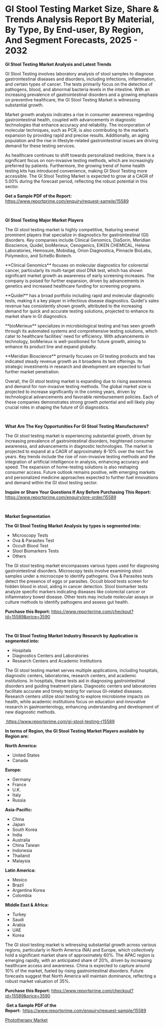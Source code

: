 <p><h1>GI Stool Testing Market Size, Share & Trends Analysis Report By Material, By Type, By End-user, By Region, And Segment Forecasts, 2025 - 2032</h1></p><p><strong>GI Stool Testing Market Analysis and Latest Trends</strong></p>
<p><p>GI Stool Testing involves laboratory analysis of stool samples to diagnose gastrointestinal diseases and disorders, including infections, inflammation, and certain types of cancer. The tests primarily focus on the detection of pathogens, blood, and abnormal bacteria levels in the intestine. With an increasing prevalence of gastrointestinal disorders and a growing emphasis on preventive healthcare, the GI Stool Testing Market is witnessing substantial growth.</p><p>Market growth analysis indicates a rise in consumer awareness regarding gastrointestinal health, coupled with advancements in diagnostic technologies that enhance accuracy and reliability. The incorporation of molecular techniques, such as PCR, is also contributing to the market’s expansion by providing rapid and precise results. Additionally, an aging population and the rise in lifestyle-related gastrointestinal issues are driving demand for these testing services. </p><p>As healthcare continues to shift towards personalized medicine, there is a significant focus on non-invasive testing methods, which are increasingly preferred by patients. Furthermore, the growing trend of home health testing kits has introduced convenience, making GI Stool Testing more accessible. The GI Stool Testing Market is expected to grow at a CAGR of 5.00% during the forecast period, reflecting the robust potential in this sector.</p></p>
<p><strong>Get a Sample PDF of the Report:&nbsp;</strong> <a href="https://www.reportprime.com/enquiry/request-sample/15589?utm_campaign=2476&utm_medium=2&utm_source=Github&utm_content=ia&utm_term=20032025&utm_id=gi-stool-testing">https://www.reportprime.com/enquiry/request-sample/15589</a></p>
<p>&nbsp;</p>
<p><strong>GI Stool Testing Major Market Players</strong></p>
<p><p>The GI stool testing market is highly competitive, featuring several prominent players that specialize in diagnostics for gastrointestinal (GI) disorders. Key companies include Clinical Genomics, DiaSorin, Meridian Bioscience, Quidel, bioMerieux, Cenogenics, EIKEN CHEMICAL, Helena Laboratories, Hemosure, Mobidiag, Orion Diagnostica, Pinnacle BioLabs, Polymedco, and ScheBo Biotech.</p><p>**Clinical Genomics** focuses on molecular diagnostics for colorectal cancer, particularly its multi-target stool DNA test, which has shown significant market growth as awareness of early screening increases. The company is poised for further expansion, driven by advancements in genetics and increased healthcare funding for screening programs.</p><p>**Quidel** has a broad portfolio including rapid and molecular diagnostic tests, making it a key player in infectious disease diagnostics. Quidel's sales revenue has consistently shown growth, attributed to the increasing demand for quick and accurate testing solutions, projected to enhance its market share in GI diagnostics.</p><p>**bioMerieux** specializes in microbiological testing and has seen growth through its automated systems and comprehensive testing solutions, which cater to healthcare facilities' need for efficiency. With advancements in technology, bioMerieux is well-positioned for future growth, aiming to enhance its product line and expand globally.</p><p>**Meridian Bioscience** primarily focuses on GI testing products and has indicated steady revenue growth as it broadens its test offerings. Its strategic investments in research and development are expected to fuel further market penetration.</p><p>Overall, the GI stool testing market is expanding due to rising awareness and demand for non-invasive testing methods. The global market size is projected to increase significantly in the coming years, driven by technological advancements and favorable reimbursement policies. Each of these companies demonstrates strong growth potential and will likely play crucial roles in shaping the future of GI diagnostics.</p></p>
<p>&nbsp;</p>
<p><strong>What Are The Key Opportunities For GI Stool Testing Manufacturers?</strong></p>
<p><p>The GI stool testing market is experiencing substantial growth, driven by increasing prevalence of gastrointestinal disorders, heightened consumer awareness, and advancements in diagnostic technologies. The market is projected to expand at a CAGR of approximately 8-10% over the next five years. Key trends include the rise of non-invasive testing methods and the integration of artificial intelligence in analysis, enhancing accuracy and speed. The expansion of home-testing solutions is also reshaping consumer access. Future outlook remains positive, with emerging markets and personalized medicine approaches expected to further fuel innovations and demand within the GI stool testing sector.</p></p>
<p><strong>Inquire or Share Your Questions If Any Before Purchasing This Report:</strong> <a href="https://www.reportprime.com/enquiry/pre-order/15589?utm_campaign=2476&utm_medium=2&utm_source=Github&utm_content=ia&utm_term=20032025&utm_id=gi-stool-testing">https://www.reportprime.com/enquiry/pre-order/15589</a></p>
<p>&nbsp;</p>
<p><strong>Market Segmentation</strong></p>
<p><strong>The GI Stool Testing Market Analysis by types is segmented into:</strong></p>
<p><ul><li>Microscopy Tests</li><li>Ova & Parasites Test</li><li>Occult Blood Test</li><li>Stool Biomarkers Tests</li><li>Others</li></ul></p>
<p><p>The GI stool testing market encompasses various types used for diagnosing gastrointestinal disorders. Microscopy tests involve examining stool samples under a microscope to identify pathogens. Ova & Parasites tests detect the presence of eggs or parasites. Occult blood tests screen for hidden blood in stool, aiding in cancer detection. Stool biomarker tests analyze specific markers indicating diseases like colorectal cancer or inflammatory bowel disease. Other tests may include molecular assays or culture methods to identify pathogens and assess gut health.</p></p>
<p><strong>Purchase this Report:&nbsp;</strong><a href="https://www.reportprime.com/checkout?id=15589&price=3590&utm_campaign=2476&utm_medium=2&utm_source=Github&utm_content=ia&utm_term=20032025&utm_id=gi-stool-testing">https://www.reportprime.com/checkout?id=15589&price=3590</a></p>
<p>&nbsp;</p>
<p><strong>The GI Stool Testing Market Industry Research by Application is segmented into:</strong></p>
<p><ul><li>Hospitals</li><li>Diagnostics Centers and Laboratories</li><li>Research Centers and Academic Institutions</li></ul></p>
<p><p>The GI stool testing market serves multiple applications, including hospitals, diagnostic centers, laboratories, research centers, and academic institutions. In hospitals, these tests aid in diagnosing gastrointestinal disorders and guiding treatment plans. Diagnostic centers and laboratories facilitate accurate and timely testing for various GI-related diseases. Research centers utilize stool testing to explore microbiome impacts on health, while academic institutions focus on education and innovative research in gastroenterology, enhancing understanding and development of new diagnostic methods.</p></p>
<p><a href="https://www.reportprime.com/gi-stool-testing-r15589?utm_campaign=2476&utm_medium=2&utm_source=Github&utm_content=ia&utm_term=20032025&utm_id=gi-stool-testing">&nbsp;https://www.reportprime.com/gi-stool-testing-r15589</a></p>
<p><strong>In terms of Region, the GI Stool Testing Market Players available by Region are:</strong></p>
<p>
    <p> <strong> North America: </strong>
        <ul>
            <li>United States</li>
            <li>Canada</li>
        </ul>
        </p> 
    <p> <strong> Europe: </strong>
        <ul>
            <li>Germany</li>
            <li>France</li>
            <li>U.K.</li>
            <li>Italy</li>
            <li>Russia</li>
        </ul>
        </p> 
    <p> <strong> Asia-Pacific: </strong>
        <ul>
            <li>China</li>
            <li>Japan</li>
            <li>South Korea</li>
            <li>India</li>
            <li>Australia</li>
            <li>China Taiwan</li>
            <li>Indonesia</li>
            <li>Thailand</li>
            <li>Malaysia</li>
        </ul>
        </p> 
    <p> <strong> Latin America: </strong>
        <ul>
            <li>Mexico</li>
            <li>Brazil</li>
            <li>Argentina Korea</li>
            <li>Colombia</li>
        </ul>
        </p> 
    <p> <strong> Middle East & Africa: </strong>
        <ul>
            <li>Turkey</li>
            <li>Saudi</li>
            <li>Arabia</li>
            <li>UAE</li>
            <li>Korea</li>
        </ul>
    </p>
    </p>
<p><p>The GI stool testing market is witnessing substantial growth across various regions, particularly in North America (NA) and Europe, which collectively hold a significant market share of approximately 60%. The APAC region is emerging rapidly, with an anticipated share of 20%, driven by increasing healthcare access and awareness. China is expected to capture around 10% of the market, fueled by rising gastrointestinal disorders. Future forecasts suggest that North America will maintain dominance, reflecting a robust market valuation of 35%.</p></p>
<p><strong>Purchase this Report: </strong><a href="https://www.reportprime.com/checkout?id=15589&price=3590&utm_campaign=2476&utm_medium=2&utm_source=Github&utm_content=ia&utm_term=20032025&utm_id=gi-stool-testing">https://www.reportprime.com/checkout?id=15589&price=3590</a></p>
<p>&nbsp;<strong>Get a Sample PDF of the Report:&nbsp;&nbsp;</strong><a href="https://www.reportprime.com/enquiry/request-sample/15589?utm_campaign=2476&utm_medium=2&utm_source=Github&utm_content=ia&utm_term=20032025&utm_id=gi-stool-testing">https://www.reportprime.com/enquiry/request-sample/15589</a></p>
<p><strong></strong></p>
<p><p><a href="https://github.com/ishikodehira/Market-Research-Report-List-1/blob/main/phototherapy-market.md?utm_campaign=2476&utm_medium=2&utm_source=Github&utm_content=ia&utm_term=20032025&utm_id=gi-stool-testing">Phototherapy Market</a></p></p>